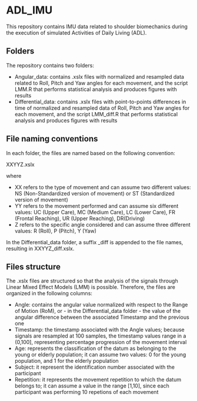 # ADL_IMU
This repository contains IMU data related to shoulder biomechanics during the execution of simulated Activities of Daily Living (ADL).

## Folders
The repository contains two folders:
<ul>
  <li>Angular_data: contains .xslx files with normalized and resampled data related to Roll, Pitch and Yaw angles for each movement, and the script LMM.R that performs statistical analysis and produces figures with results</li>
  <li>Differential_data: contains .xslx files with point-to-points differences in time of normalized and resampled data of Roll, Pitch and Yaw angles for each movement, and the script LMM_diff.R that performs statistical analysis and produces figures with results</li>
</ul>

## File naming conventions
In each folder, the files are named based on the following convention:

XXYYZ.xslx

where

<ul>
  <li>XX refers to the type of movement and can assume two different values: NS (Non-Standardized version of movement) or ST (Standardized version of movement)</li>
  <li>YY refers to the movement performed and can assume six different values: UC (Upper Care), MC (Medium Care), LC (Lower Care), FR (Frontal Reaching), UR (Upper Reaching), DR(Driving)</li>
  <li>Z refers to the specific angle considered and can assume three different values: R (Roll), P (Pitch), Y (Yaw)</li>
</ul>

In the Differential_data folder, a suffix _diff is appended to the file names, resulting in XXYYZ_diff.xslx.

## Files structure
The .xslx files are structured so that the analysis of the signals through Linear Mixed Effect Models (LMM) is possible. 
Therefore, the files are organized in the following columns:
<ul>
  <li>Angle: contains the angular value normalized with respect to the Range of Motion (RoM), or - in the Differential_data folder - the value of the angular difference between the associated Timestamp and the previous one</li>
  <li>Timestamp: the timestamp associated with the Angle values; because signals are resampled at 100 samples, the timestamp values range in a (0,100], representing percentage progression of the movement interval</li>
  <li>Age: represents the classification of the datum as belonging to the young or elderly population; it can assume two values: 0 for the young population, and 1 for the elderly population</li>
  <li>Subject: it represent the identification number associated with the participant</li>
  <li>Repetition: it represents the movement repetition to which the datum belongs to; it can assume a value in the range [1,10], since each participant was performing 10 repetions of each movement</li>
</ul>
